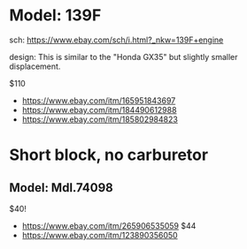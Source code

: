 # Model: 139F
sch: https://www.ebay.com/sch/i.html?_nkw=139F+engine

design: This is similar to the "Honda GX35" but slightly smaller displacement.

$110
- https://www.ebay.com/itm/165951843697
- https://www.ebay.com/itm/184490612988
- https://www.ebay.com/itm/185802984823

# Short block, no carburetor
## Model: Mdl.74098
$40!
- https://www.ebay.com/itm/265906535059
$44
- https://www.ebay.com/itm/123890356050
